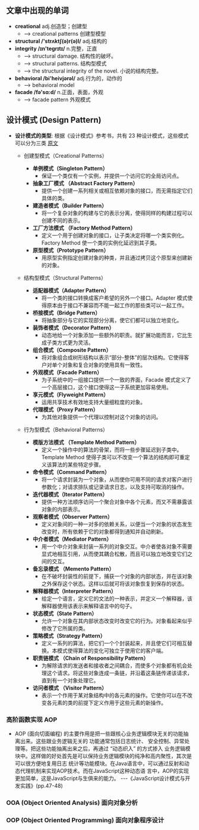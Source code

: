 ## 文章中出现的单词
- **creational** adj.创造型；创建型
    + --> creational patterns 创建型模型
- **structural /'strʌktʃ(ə)r(ə)l/**  adj.结构的
- **integrity /ɪn'tegrɪtɪ/** n.完整，正直
    + --> structural damage. 结构性的破坏。
    + --> structural patterns. 结构型模式
    + --> the structural integrity of the novel. 小说的结构完整。
- **behavioral /bi'heivjərəl/** adj.行为的，动作的
    + --> behavioral model 
- **facade /fə'sɑ:d/**  n.正面，表面，外观
    + --> facade pattern 外观模式


## 设计模式 (Design Pattern)
- **设计模式的类型**: 根据《设计模式》参考书，共有 23 种设计模式，这些模式可以分为三类 [原文](https://blog.csdn.net/liang19890820/article/details/66974516 )
    + 创建型模式（Creational Patterns）
        - **单例模式（Singleton Pattern）**
            + 保证一个类仅有一个实例，并提供一个访问它的全局访问点。
        - **抽象工厂模式 （Abstract Factory Pattern）** 
            + 提供一个创建一系列相关或相互依赖对象的接口，而无需指定它们具体的类。
        - **建造者模式（Builder Pattern）** 
            + 将一个复杂对象的构建与它的表示分离，使得同样的构建过程可以创建不同的表示。
        - **工厂方法模式 （Factory Method Pattern）** 
            + 定义一个用于创建对象的接口，让子类决定将哪一个类实例化。Factory Method 使一个类的实例化延迟到其子类。
        - **原型模式（Prototype Pattern）** 
            + 用原型实例指定创建对象的种类，并且通过拷贝这个原型来创建新的对象。
          
    + 结构型模式（Structural Patterns）
        - **适配器模式（Adapter Pattern）** 
            + 将一个类的接口转换成客户希望的另外一个接口。Adapter 模式使得原本由于接口不兼容而不能一起工作的那些类可以一起工作。
        - **桥接模式（Bridge Pattern）** 
            + 将抽象部分与它的实现部分分离，使它们都可以独立地变化。
        - **装饰者模式（Decorator Pattern）** 
            + 动态地给一个对象添加一些额外的职责。就扩展功能而言，它比生成子类方式更为灵活。
        - **组合模式（Composite Pattern）**
            + 将对象组合成树形结构以表示“部分-整体”的层次结构。它使得客户对单个对象和复合对象的使用具有一致性。
        - **外观模式（Facade Pattern）** 
            + 为子系统中的一组接口提供一个一致的界面，Facade 模式定义了一个高层接口，这个接口使得这一子系统更加容易使用。
        - **享元模式（Flyweight Pattern）** 
            + 运用共享技术有效地支持大量细粒度的对象。
        - **代理模式（Proxy Pattern）** 
            + 为其他对象提供一个代理以控制对这个对象的访问。
            
    + 行为型模式（Behavioral Patterns）
        - **模版方法模式 （Template Method Pattern）**  
            + 定义一个操作中的算法的骨架，而将一些步骤延迟到子类中。Template Method 使得子类可以不改变一个算法的结构即可重定义该算法的某些特定步骤。
        - **命令模式（Command Pattern）**  
            + 将一个请求封装为一个对象，从而使你可用不同的请求对客户进行参数化；对请求排队或记录请求日志，以及支持可取消的操作。   
        - **迭代器模式（Iterator Pattern）**  
            + 提供一种方法顺序访问一个聚合对象中各个元素，而又不需暴露该对象的内部表示。  
        - **观察者模式（Observer Pattern）**  
            + 定义对象间的一种一对多的依赖关系，以便当一个对象的状态发生改变时，所有依赖于它的对象都得到通知并自动刷新。 
        - **中介者模式（Mediator Pattern）**  
            + 用一个中介对象来封装一系列的对象交互。中介者使各对象不需要显式地相互引用，从而使其耦合松散，而且可以独立地改变它们之间的交互。
        - **备忘录模式 （Memento Pattern）**  
            + 在不破坏封装性的前提下，捕获一个对象的内部状态，并在该对象之外保存这个状态。这样以后就可将该对象恢复到保存的状态。   
        - **解释器模式（Interpreter Pattern）**  
            + 给定一个语言，定义它的文法的一种表示，并定义一个解释器，该解释器使用该表示来解释语言中的句子。 
        - **状态模式（State Pattern）**  
            + 允许一个对象在其内部状态改变时改变它的行为。对象看起来似乎修改了它所属的类。   
        - **策略模式（Strategy Pattern）**  
            + 定义一系列的算法，把它们一个个封装起来，并且使它们可相互替换。本模式使得算法的变化可独立于使用它的客户端。
        - **职责链模式 （Chain of Responsibility Pattern）**  
            + 为解除请求的发送者和接收者之间耦合，而使多个对象都有机会处理这个请求。将这些对象连成一条链，并沿着这条链传递该请求，直到有一个对象处理它。  
        - **访问者模式 （Visitor Pattern）**  
            + 表示一个作用于某对象结构中的各元素的操作。它使你可以在不改变各元素的类的前提下定义作用于这些元素的新操作。
      

### 高阶函数实现 AOP
 - AOP (面向切面编程) 的主要作用是把一些跟核心业务逻辑模块无关的功能抽离出来。这些跟业务逻辑无关的
   功能通常包括日志统计、 安全控制、异常处理等。把这些功能抽离出来之后，再通过 “动态织入” 的方式掺入
   业务逻辑模块中。这样做的好处首先是可以保持业务逻辑模块的纯净和高内聚性，其次是可以很方便地复用日志
   统计等功能模块。在Java语言中，可以通过反射和动态代理机制来实现AOP技术。而在JavaScript这种动态语
   言中，AOP的实现更加简单，这是JavaScript与生俱来的能力。
                ---《JavaScript设计模式与开发实践》(pp.47-48)
                
### OOA (Object Oriented Analysis) 面向对象分析
### OOP (Object Oriented Programming) 面向对象程序设计